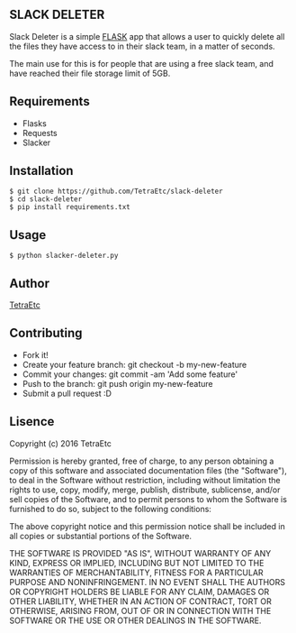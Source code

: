 ## SLACK DELETER
Slack Deleter is a simple [FLASK](http://flask.pocoo.org/) app that allows a user to quickly delete all the files they have access to in their slack team, in a matter of seconds.

The main use for this is for people that are using a free slack team, and have reached their file storage limit of 5GB.

## Requirements
* Flasks
* Requests
* Slacker

## Installation

```
$ git clone https://github.com/TetraEtc/slack-deleter
$ cd slack-deleter
$ pip install requirements.txt
```

## Usage

```
$ python slacker-deleter.py
```

## Author
[TetraEtc](https://github.com/TetraEtc)

## Contributing
- Fork it!
- Create your feature branch: git checkout -b my-new-feature
- Commit your changes: git commit -am 'Add some feature'
- Push to the branch: git push origin my-new-feature
- Submit a pull request :D

## Lisence
Copyright (c) 2016 TetraEtc

Permission is hereby granted, free of charge, to any person obtaining a copy of this software and associated documentation files (the "Software"), to deal in the Software without restriction, including without limitation the rights to use, copy, modify, merge, publish, distribute, sublicense, and/or sell copies of the Software, and to permit persons to whom the Software is furnished to do so, subject to the following conditions:

The above copyright notice and this permission notice shall be included in all copies or substantial portions of the Software.

THE SOFTWARE IS PROVIDED "AS IS", WITHOUT WARRANTY OF ANY KIND, EXPRESS OR IMPLIED, INCLUDING BUT NOT LIMITED TO THE WARRANTIES OF MERCHANTABILITY, FITNESS FOR A PARTICULAR PURPOSE AND NONINFRINGEMENT. IN NO EVENT SHALL THE AUTHORS OR COPYRIGHT HOLDERS BE LIABLE FOR ANY CLAIM, DAMAGES OR OTHER LIABILITY, WHETHER IN AN ACTION OF CONTRACT, TORT OR OTHERWISE, ARISING FROM, OUT OF OR IN CONNECTION WITH THE SOFTWARE OR THE USE OR OTHER DEALINGS IN THE SOFTWARE.